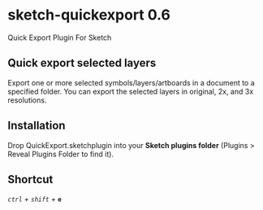 # sketch-quickexport 0.6
Quick Export Plugin For Sketch

## Quick export selected layers

Export one or more selected symbols/layers/artboards in a document to a specified folder.
You can export the selected layers in original, 2x, and 3x resolutions.

## Installation

Drop QuickExport.sketchplugin into your **Sketch plugins folder** (Plugins > Reveal Plugins Folder to find it).

## Shortcut

*`ctrl` + `shift` +* **`e`**
